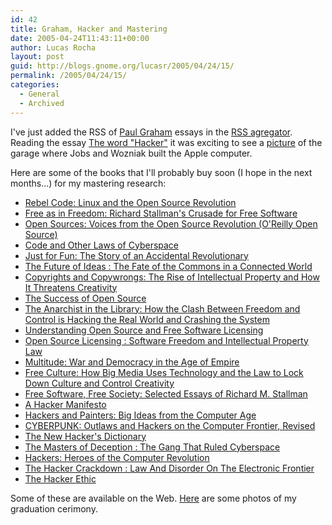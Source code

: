 ```yaml
---
id: 42
title: Graham, Hacker and Mastering
date: 2005-04-24T11:43:11+00:00
author: Lucas Rocha
layout: post
guid: http://blogs.gnome.org/lucasr/2005/04/24/15/
permalink: /2005/04/24/15/
categories:
  - General
  - Archived
---
```

I've just added the RSS of [Paul Graham](http://www.paulgraham.com) essays in
the [RSS agregator](http://www.imendio.com/projects/blam). Reading the essay
[The word "Hacker"](http://www.paulgraham.com/gba.html) it was exciting to see
a [picture](http://store1.yimg.com/I/paulgraham_1836_8256155) of the garage
where Jobs and Wozniak built the Apple computer.

Here are some of the books that I'll probably buy soon (I hope in the next
months...) for my mastering research:

  * [Rebel Code: Linux and the Open Source
  Revolution](http://www.amazon.com/exec/obidos/tg/detail/-/0738206709/ref=pd_sbs_b_3/002-2205651-5263229?%5Fencoding=UTF8&v=glance)
  * <a
  href="http://www.amazon.com/exec/obidos/tg/detail/-/0596002874/ref=pd_sbs_b_4/002-2205651-5263229?%5Fencoding=UTF8&v=glance">Free
  as in Freedom: Richard Stallman's Crusade for Free Software</a>
  * <a
  href="http://www.amazon.com/exec/obidos/tg/detail/-/1565925823/ref=pd_bxgy_text_1/002-2205651-5263229?v=glance&s=books&st=*">Open
  Sources: Voices from the Open Source Revolution (O'Reilly Open Source)</a>
  * <a
  href="http://www.amazon.com/exec/obidos/tg/detail/-/0465039138/ref=pd_sim_b_6/002-2205651-5263229?%5Fencoding=UTF8&v=glance">Code
  and Other Laws of Cyberspace</a>
  * <a
  href="http://www.amazon.com/exec/obidos/tg/detail/-/0066620732/ref=pd_sim_b_2/002-2205651-5263229?%5Fencoding=UTF8&v=glance">Just
  for Fun: The Story of an Accidental Revolutionary</a>
  * <a
  href="http://www.amazon.com/exec/obidos/tg/detail/-/0375726446/ref=pd_sim_b_3/002-2205651-5263229?%5Fencoding=UTF8&v=glance">The
  Future of Ideas : The Fate of the Commons in a Connected World</a>
  * <a
  href="http://www.amazon.com/exec/obidos/tg/detail/-/0814788076/ref=pd_sim_b_2/002-2205651-5263229?%5Fencoding=UTF8&v=glance">Copyrights
  and Copywrongs: The Rise of Intellectual Property and How It Threatens
  Creativity</a>
  * <a
  href="http://www.amazon.com/exec/obidos/tg/detail/-/0674012925/ref=pd_sim_b_5/002-2205651-5263229?%5Fencoding=UTF8&v=glance">The
  Success of Open Source</a>
  * <a
  href="http://www.amazon.com/exec/obidos/tg/detail/-/0465089844/ref=pd_ecc_rvi_2/002-2205651-5263229?%5Fencoding=UTF8&v=glance">The
  Anarchist in the Library: How the Clash Between Freedom and Control is
  Hacking the Real World and Crashing the System</a>
  * <a
  href="http://www.amazon.com/exec/obidos/tg/detail/-/0596005814/ref=pd_sim_b_4/002-2205651-5263229?%5Fencoding=UTF8&v=glance">Understanding
  Open Source and Free Software Licensing</a>
  * <a
  href="http://www.amazon.com/exec/obidos/tg/detail/-/0131487876/ref=pd_bxgy_text_1/002-2205651-5263229?v=glance&s=books&st=*">Open
  Source Licensing : Software Freedom and Intellectual Property Law</a>
  * <a
  href="http://www.amazon.com/exec/obidos/tg/detail/-/1594200246/ref=pd_sim_b_2/002-2205651-5263229?%5Fencoding=UTF8&v=glance">Multitude:
  War and Democracy in the Age of Empire</a>
  * <a
  href="http://www.amazon.com/exec/obidos/tg/detail/-/1594200068/ref=pd_sim_b_6/002-2205651-5263229?%5Fencoding=UTF8&v=glance">Free
  Culture: How Big Media Uses Technology and the Law to Lock Down Culture and
  Control Creativity</a>
  * <a
  href="http://www.amazon.com/exec/obidos/tg/detail/-/1882114981/ref=pd_sim_b_5/002-2205651-5263229?%5Fencoding=UTF8&v=glance">Free
  Software, Free Society: Selected Essays of Richard M. Stallman</a>
  * <a
  href="http://www.amazon.com/exec/obidos/ASIN/0674015436/qid=1114355293/sr=2-1/ref=pd_bbs_b_2_1/002-2205651-5263229">A
  Hacker Manifesto</a>
  * <a
  href="http://www.amazon.com/exec/obidos/tg/detail/-/0596006624/qid=1114356848/sr=1-1/ref=sr_1_1/002-2205651-5263229?v=glance&s=books">Hackers
  and Painters: Big Ideas from the Computer Age</a>
  * <a
  href="http://www.amazon.com/exec/obidos/tg/detail/-/0684818620/ref=pd_sim_b_4/002-2205651-5263229?%5Fencoding=UTF8&v=glance">CYBERPUNK:
  Outlaws and Hackers on the Computer Frontier, Revised</a>
  * <a
  href="http://www.amazon.com/exec/obidos/tg/detail/-/0262680920/ref=pd_sim_b_6/002-2205651-5263229?%5Fencoding=UTF8&v=glance">The
  New Hacker's Dictionary</a>
  * <a
  href="http://www.amazon.com/exec/obidos/tg/detail/-/0060926945/ref=pd_bxgy_text_1/002-2205651-5263229?v=glance&s=books&st=*">The
  Masters of Deception : The Gang That Ruled Cyberspace</a>
  * <a
  href="http://www.amazon.com/exec/obidos/tg/detail/-/0141000511/qid=1114356848/sr=1-4/ref=sr_1_4/002-2205651-5263229?v=glance&s=books">Hackers:
  Heroes of the Computer Revolution</a>
  * <a
  href="http://www.amazon.com/exec/obidos/tg/detail/-/055356370X/qid=1114357512/sr=1-21/ref=sr_1_21/002-2205651-5263229?v=glance&s=books">The
  Hacker Crackdown : Law And Disorder On The Electronic Frontier</a>
  * <a
  href="http://www.amazon.com/exec/obidos/tg/detail/-/037575878X/qid=1114357512/sr=1-22/ref=sr_1_22/002-2205651-5263229?v=glance&s=books">The
  Hacker Ethic</a>

Some of these are available on the Web.
<a
href="http://public.fotki.com/libertarios/lucasr/formatura/">Here</a> are some
photos of my graduation cerimony.
